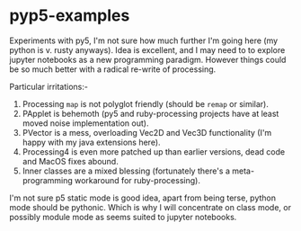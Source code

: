 # pyp5-examples
Experiments with py5, I'm not sure how much further I'm going here (my python is v. rusty anyways). Idea is excellent, and I may need to to explore jupyter notebooks as a new programming paradigm.
However things could be so much better with a radical re-write of processing.

Particular irritations:-

1. Processing `map` is not polyglot friendly (should be `remap` or similar).
2. PApplet is behemoth (py5 and ruby-processing projects have at least moved noise implementation out).
3. PVector is a mess, overloading Vec2D and Vec3D functionality (I'm happy with my java extensions here).
4. Processing4 is even more patched up than earlier versions, dead code and MacOS fixes abound.
5. Inner classes are a mixed blessing (fortunately there's a meta-programming workaround for ruby-processing).

I'm not sure p5 static mode is good idea, apart from being terse, python mode should be pythonic. Which is why I will concentrate on class mode, or possibly module mode as seems suited to jupyter notebooks.
